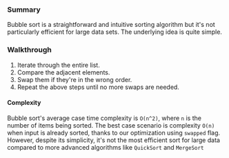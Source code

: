 ### Summary

Bubble sort is a straightforward and intuitive sorting algorithm but it's not particularly efficient for large data sets. The underlying idea is quite simple.

### Walkthrough

1. Iterate through the entire list.
2. Compare the adjacent elements.
3. Swap them if they're in the wrong order.
4. Repeat the above steps until no more swaps are needed.

#### Complexity

Bubble sort's average case time complexity is `O(n^2)`, where `n` is the number of items being sorted.
The best case scenario is complexity `O(n)` when input is already sorted, thanks to our optimization using `swapped` flag.
However, despite its simplicity, it's not the most efficient sort for large data compared to more advanced algorithms like `QuickSort` and `MergeSort`
